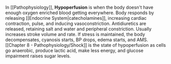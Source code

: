 In [[Pathophysiology]], **Hypoperfusion** is when the body doesn't have enough oxygen enriched blood getting everywhere. Body responds by releasing [[Endocrine System|catecholamines]], increasing cardiac contraction, pulse, and inducing vasoconstriction. Antidiuretics are released, retaining salt and water and peripheral constriction. Usually increases stroke volume and rate.
If stress is maintained, the body decompensates, cyanosis starts, BP drops, edema starts, and AMS.
[[Chapter 8 - Pathophysiology/Shock]] is the state of hypoperfusion as cells go anaerobic, produce lactic acid, make less energy, and glucose impairment raises sugar levels.